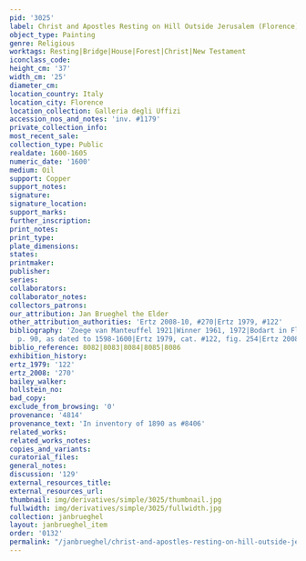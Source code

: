 ```yaml
---
pid: '3025'
label: Christ and Apostles Resting on Hill Outside Jerusalem (Florence)
object_type: Painting
genre: Religious
worktags: Resting|Bridge|House|Forest|Christ|New Testament
iconclass_code:
height_cm: '37'
width_cm: '25'
diameter_cm:
location_country: Italy
location_city: Florence
location_collection: Galleria degli Uffizi
accession_nos_and_notes: 'inv. #1179'
private_collection_info:
most_recent_sale:
collection_type: Public
realdate: 1600-1605
numeric_date: '1600'
medium: Oil
support: Copper
support_notes:
signature:
signature_location:
support_marks:
further_inscription:
print_notes:
print_type:
plate_dimensions:
states:
printmaker:
publisher:
series:
collaborators:
collaborator_notes:
collectors_patrons:
our_attribution: Jan Brueghel the Elder
other_attribution_authorities: 'Ertz 2008-10, #270|Ertz 1979, #122'
bibliography: 'Zoege van Manteuffel 1921|Winner 1961, 1972|Bodart in Florence 1977,
  p. 90, as dated to 1598-1600|Ertz 1979, cat. #122, fig. 254|Ertz 2008-10, cat. #270'
biblio_reference: 8082|8083|8084|8085|8086
exhibition_history:
ertz_1979: '122'
ertz_2008: '270'
bailey_walker:
hollstein_no:
bad_copy:
exclude_from_browsing: '0'
provenance: '4814'
provenance_text: 'In inventory of 1890 as #8406'
related_works:
related_works_notes:
copies_and_variants:
curatorial_files:
general_notes:
discussion: '129'
external_resources_title:
external_resources_url:
thumbnail: img/derivatives/simple/3025/thumbnail.jpg
fullwidth: img/derivatives/simple/3025/fullwidth.jpg
collection: janbrueghel
layout: janbrueghel_item
order: '0132'
permalink: "/janbrueghel/christ-and-apostles-resting-on-hill-outside-jerusalem-florence"
---
```

